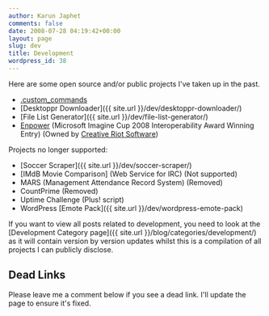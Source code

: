 ```yaml
---
author: Karun Japhet
comments: false
date: 2008-07-28 04:19:42+00:00
layout: page
slug: dev
title: Development
wordpress_id: 38
---
```


Here are some open source and/or public projects I've taken up in the past.

  * [.custom_commands](https://github.com/spargonaut/.custom_commands)
  * [Desktoppr Downloader]({{ site.url }}/dev/desktoppr-downloader/)
  * [File List Generator]({{ site.url }}/dev/file-list-generator/)
  * [Enpower](http://enpower.us/) (Microsoft Imagine Cup 2008 Interoperability Award Winning Entry) (Owned by [Creative Riot Software](http://creativeriot.com/))

Projects no longer supported:

  * [Soccer Scraper]({{ site.url }}/dev/soccer-scraper/)
  * [IMdB Movie Comparison] (Web Service for IRC) (Not supported)
  * MARS (Management Attendance Record System) (Removed)
  * CountPrime (Removed)
  * Uptime Challenge (Plus! script)
  * WordPress [Emote Pack]({{ site.url }}/dev/wordpress-emote-pack)

If you want to view all posts related to development, you need to look at the [Development Category page]({{ site.url }}/blog/categories/development/) as it will contain version by version updates whilst this is a compilation of all projects I can publicly disclose.

## Dead Links
Please leave me a comment below if you see a dead link. I'll update the page to ensure it's fixed.
